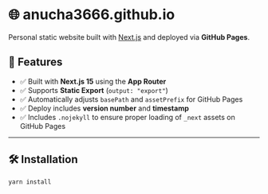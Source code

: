 # 🌐 anucha3666.github.io

Personal static website built with [Next.js](https://nextjs.org/) and deployed
via **GitHub Pages**.

## 🚀 Features

- ✅ Built with **Next.js 15** using the **App Router**
- ✅ Supports **Static Export** (`output: "export"`)
- ✅ Automatically adjusts `basePath` and `assetPrefix` for GitHub Pages
- ✅ Deploy includes **version number** and **timestamp**
- ✅ Includes `.nojekyll` to ensure proper loading of `_next` assets on GitHub
  Pages

---

## 🛠 Installation

```bash
yarn install
```

